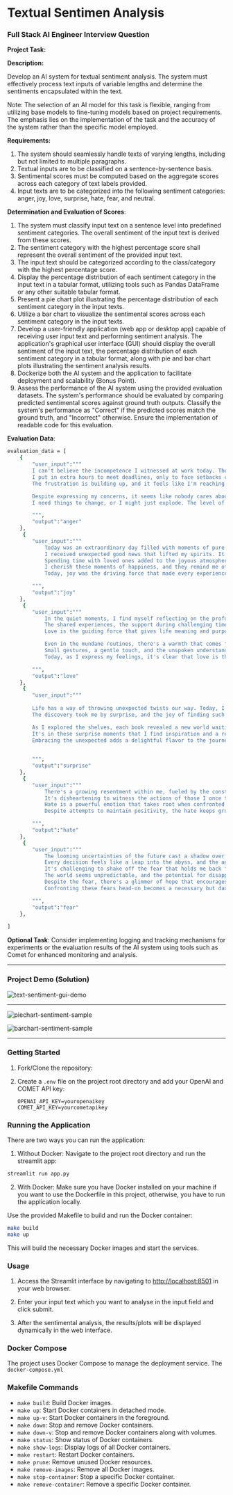 # Textual Sentimen Analysis

### Full Stack AI Engineer Interview Question


**Project Task:**

**Description:**

Develop an AI system for textual sentiment analysis. The system must effectively process text inputs of variable lengths and determine the sentiments encapsulated within the text.

Note: The selection of an AI model for this task is flexible, ranging from utilizing base models to fine-tuning models based on project requirements. The emphasis lies on the implementation of the task and the accuracy of the system rather than the specific model employed.

**Requirements:**

1. The system should seamlessly handle texts of varying lengths, including but not limited to multiple paragraphs.
2. Textual inputs are to be classified on a sentence-by-sentence basis.
3. Sentimental scores must be computed based on the aggregate scores across each category of text labels provided.
4. Input texts are to be categorized into the following sentiment categories: anger, joy, love, surprise, hate, fear, and neutral.

**Determination and Evaluation of Scores**:

1. The system must classify input text on a sentence level into predefined sentiment categories. The overall sentiment of the input text is derived from these scores.
2. The sentiment category with the highest percentage score shall represent the overall sentiment of the provided input text.
3. The input text should be categorized according to the class/category with the highest percentage score.
4. Display the percentage distribution of each sentiment category in the input text in a tabular format, utilizing tools such as Pandas DataFrame or any other suitable tabular format.
5. Present a pie chart plot illustrating the percentage distribution of each sentiment category in the input texts.
6. Utilize a bar chart to visualize the sentimental scores across each sentiment category in the input texts.
7. Develop a user-friendly application (web app or desktop app) capable of receiving user input text and performing sentiment analysis. The application's graphical user interface (GUI) should display the overall sentiment of the input text, the percentage distribution of each sentiment category in a tabular format, along with pie and bar chart plots illustrating the sentiment analysis results.
8. Dockerize both the AI system and the application to facilitate deployment and scalability (Bonus Point).
9. Assess the performance of the AI system using the provided evaluation datasets. The system's performance should be evaluated by comparing predicted sentimental scores against ground truth outputs. Classify the system's performance as "Correct" if the predicted scores match the ground truth, and "Incorrect" otherwise. Ensure the implementation of readable code for this evaluation.

**Evaluation Data**:
```bash
evaluation_data = [
    {
        "user_input":"""
        I can't believe the incompetence I witnessed at work today. The constant delays, the lack of communication – it's infuriating. 
        I put in extra hours to meet deadlines, only to face setbacks caused by others' negligence. 
        The frustration is building up, and it feels like I'm reaching my limit.

        Despite expressing my concerns, it seems like nobody cares about the impact on the team. It's a continuous cycle of disappointment and anger. 
        I need things to change, or I might just explode. The level of inefficiency is unacceptable, and I can't contain my rage anymore.

        """,
        "output":"anger"
    },
     {
        "user_input":"""
            Today was an extraordinary day filled with moments of pure joy. The sun was shining, and I couldn't help but smile as I strolled through the park. 
            I received unexpected good news that lifted my spirits. It's amazing how a simple gesture or a kind word can brighten your entire day.
            Spending time with loved ones added to the joyous atmosphere. Laughter echoed in the air, and for a moment, everything felt perfect. 
            I cherish these moments of happiness, and they remind me of the beauty that surrounds us. 
            Today, joy was the driving force that made every experience memorable.

        """,
        "output":"joy"
    },
     {
        "user_input":"""
            In the quiet moments, I find myself reflecting on the profound love that binds us together. 
            The shared experiences, the support during challenging times – it's the foundation of a deep connection. 
            Love is the guiding force that gives life meaning and purpose.

            Even in the mundane routines, there's a warmth that comes from knowing you are cherished. 
            Small gestures, a gentle touch, and the unspoken understanding create a love that withstands the tests of time. 
            Today, as I express my feelings, it's clear that love is the cornerstone of my existence.

        """,
        "output":"love"
    },
     {
        "user_input":"""
        
        Life has a way of throwing unexpected twists our way. Today, I stumbled upon a hidden gem – a quaint bookstore tucked away in the heart of the city. 
        The discovery took me by surprise, and the joy of finding such a unique place was exhilarating.

        As I explored the shelves, each book revealed a new world waiting to be explored. The unpredictability of life never ceases to amaze me. 
        It's in these surprise moments that I find inspiration and a renewed sense of wonder. 
        Embracing the unexpected adds a delightful flavor to the journey of life.

        
        """,
        "output":"surprise"
    },
     {
        "user_input":"""
            There's a growing resentment within me, fueled by the constant betrayal and deceit. 
            It's disheartening to witness the actions of those I once trusted. The negative energy surrounding me is suffocating, and it's hard to escape the web of lies.
            Hate is a powerful emotion that takes root when confronted with repeated injustices. The realization that people can be so malicious is painful. 
            Despite attempts to maintain positivity, the hate keeps growing, poisoning every interaction. It's a struggle to find peace amidst the sea of animosity.

        """,
        "output":"hate"
    },
     {
        "user_input":"""
            The looming uncertainties of the future cast a shadow over my thoughts. The fear of the unknown, of what lies ahead, grips me tightly. 
            Every decision feels like a leap into the abyss, and the anxiety is overwhelming.
            It's challenging to shake off the fear that holds me back from taking risks. 
            The world seems unpredictable, and the potential for disappointment is paralyzing. 
            Despite the fear, there's a glimmer of hope that encourages me to face the challenges. 
            Confronting these fears head-on becomes a necessary but daunting task.

        """,
        "output":"fear"
    },
    
]
```


**Optional Task**:
Consider implementing logging and tracking mechanisms for experiments or the evaluation results of the AI system using tools such as Comet for enhanced monitoring and analysis.

--------------------------------------------

### Project Demo (Solution)

![text-sentiment-gui-demo](https://github.com/george-mountain/textual-sentiment-analysis/assets/19597087/eb1fa12e-9330-43d7-8cf8-3a0c244c1647)

--------------------------------------------


![piechart-sentiment-sample](https://github.com/george-mountain/textual-sentiment-analysis/assets/19597087/1db75201-5ef8-4069-87de-74d7f288f4af)

![barchart-sentiment-sample](https://github.com/george-mountain/textual-sentiment-analysis/assets/19597087/604af813-0e6d-41e0-b426-507ca09994fe)

------------------------------------------


### Getting Started

1. Fork/Clone the repository:


2. Create a `.env` file on the project root directory and add your OpenAI and COMET API key:

   ```env
   OPENAI_API_KEY=youropenaikey
   COMET_API_KEY=yourcometapikey
   ```



### Running the Application
There are two ways you can run the application:
1. Without Docker:
Navigate to the project root directory and run the streamlit app:
```bash
streamlit run app.py
```

2. With Docker:
Make sure you have Docker installed on your machine if you want to use the Dockerfile in this project, otherwise, you have to run the application locally.

Use the provided Makefile to build and run the Docker container:

```bash
make build
make up
```

This will build the necessary Docker images and start the services.

### Usage

1. Access the Streamlit interface by navigating to [http://localhost:8501](http://localhost:8501) in your web browser.

2. Enter your input text which you want to analyse in the input field and click submit.

3. After the sentimental analysis, the results/plots will be displayed dynamically in the web interface.

### Docker Compose

The project uses Docker Compose to manage the deployment service. The `docker-compose.yml`

### Makefile Commands

- `make build`: Build Docker images.
- `make up`: Start Docker containers in detached mode.
- `make up-v`: Start Docker containers in the foreground.
- `make down`: Stop and remove Docker containers.
- `make down-v`: Stop and remove Docker containers along with volumes.
- `make status`: Show status of Docker containers.
- `make show-logs`: Display logs of all Docker containers.
- `make restart`: Restart Docker containers.
- `make prune`: Remove unused Docker resources.
- `make remove-images`: Remove all Docker images.
- `make stop-container`: Stop a specific Docker container.
- `make remove-container`: Remove a specific Docker container.

